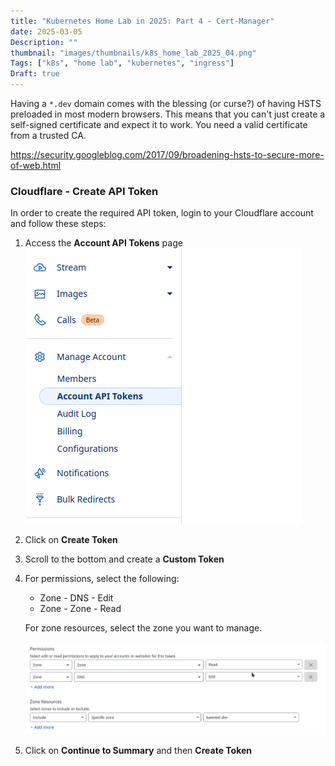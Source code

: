 ```yaml
---
title: "Kubernetes Home Lab in 2025: Part 4 - Cert-Manager"
date: 2025-03-05
Description: ""
thumbnail: "images/thumbnails/k8s_home_lab_2025_04.png"
Tags: ["k8s", "home lab", "kubernetes", "ingress"]
Draft: true
---
```


Having a `*.dev` domain comes with the blessing (or curse?) of having
HSTS preloaded in most modern browsers. This means that you can't just
create a self-signed certificate and expect it to work. You need a valid
certificate from a trusted CA.

https://security.googleblog.com/2017/09/broadening-hsts-to-secure-more-of-web.html



### Cloudflare - Create API Token

In order to create the required API token, login to your Cloudflare account and
follow these steps:

1. Access the **Account API Tokens** page
    ![](cloudflare_account_api_tokens.png)

2. Click on **Create Token**

3. Scroll to the bottom and create a **Custom Token**

4. For permissions, select the following:
    + Zone - DNS - Edit
    + Zone - Zone - Read

    For zone resources, select the zone you want to manage.

    ![](./cloudflare_custom_token.png)

5. Click on **Continue to Summary** and then **Create Token**
